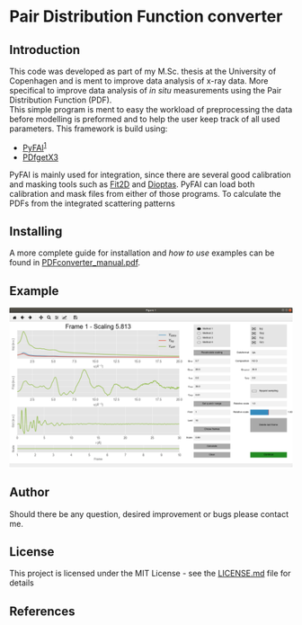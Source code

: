 # Pair Distribution Function converter
## Introduction
This code was developed as part of my M.Sc. thesis at the University of Copenhagen and is ment to improve data
analysis of x-ray data. More specifical to improve data analysis of _in situ_ measurements using the Pair 
Distribution Function (PDF).   
This simple program is ment to easy the workload of preprocessing the data before modelling is preformed and to
help the user keep track of all used parameters. This framework is build using:
 
* [PyFAI](https://pyfai.readthedocs.io/en/latest/)<sup>[1](#references)</sup>
* [PDfgetX3](https://www.diffpy.org/products/pdfgetx.html)

PyFAI is mainly used for integration, since there are several good calibration and masking tools such as 
[Fit2D](http://www.esrf.eu/computing/scientific/FIT2D/) and [Dioptas](http://www.clemensprescher.com/programs/dioptas). 
PyFAI can load both calibration and mask files from either of those programs. To calculate the PDFs from the integrated
scattering patterns  

## Installing

A more complete guide for installation and _how to use_ examples can be found in [PDFconverter_manual.pdf](PDFconverter_manual.pdf).

## Example

![GUI example](./img/gui.png)


## Author
Should there be any question, desired improvement or bugs please contact me.


## License
This project is licensed under the MIT License - see the [LICENSE.md](LICENSE.md) file for details

## References 







